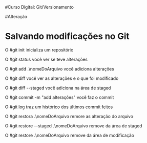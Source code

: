 #Curso Digital: Git/Versionamento

#Alteração

# Salvando modificações no Git

O #git init inicializa um repositório

O #git status você ver se teve alterações

O #git add .\nomeDoArquivo você adiciona alterações 

O #git diff você ver as alterações e o que foi modificado

O #git diff --staged você adiciona na área de staged

O #git commit -m "add alterações" você faz o commit 

O #git log traz um histórico dos últimos commit feitos

O #git restora .\nomeDoArquivo remore as alteração do arquivo

O #git restore --staged .\nomeDoArquivo remove da área de staged

O #git restore .\nomeDoArquivo remove da área de modificação
